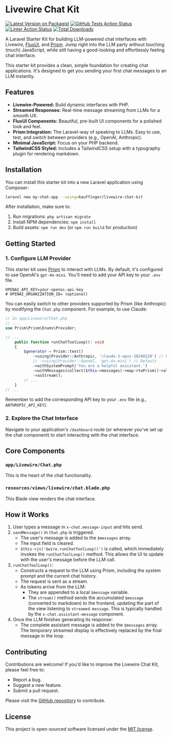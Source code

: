 # Livewire Chat Kit

[![Latest Version on Packagist](https://img.shields.io/packagist/v/kauffinger/livewire-chat-kit.svg?style=flat-square)](https://packagist.org/packages/kauffinger/livewire-chat-kit)
[![GitHub Tests Action Status](https://img.shields.io/github/actions/workflow/status/kauffinger/livewire-chat/tests.yml?branch=main&label=tests&style=flat-square)](https://github.com/kauffinger/livewire-chat/actions?query=workflow%3Atests+branch%3Amain)
[![Linter Action Status](https://img.shields.io/github/actions/workflow/status/kauffinger/livewire-chat/lint.yml?branch=main&label=linter&style=flat-square)](https://github.com/kauffinger/livewire-chat/actions?query=workflow%3Alint+branch%3Amain)
[![Total Downloads](https://img.shields.io/packagist/dt/kauffinger/livewire-chat-kit.svg?style=flat-square)](https://packagist.org/packages/kauffinger/livewire-chat-kit)

A Laravel Starter Kit for building LLM-powered chat interfaces with Livewire, [FluxUI](https://fluxui.com), and [Prism](https://github.com/prismphp/prism). Jump right into the LLM party without touching (much) JavaScript, while still having a good-looking and effortlessly feeling chat interface.

This starter kit provides a clean, simple foundation for creating chat applications. It's designed to get you sending your first chat messages to an LLM instantly.

## Features

- **Livewire-Powered:** Build dynamic interfaces with PHP.
- **Streamed Responses:** Real-time message streaming from LLMs for a smooth UX.
- **FluxUI Components:** Beautiful, pre-built UI components for a polished look and feel.
- **Prism Integration:** The Laravel-way of speaking to LLMs. Easy to use, test, and switch between providers (e.g., OpenAI, Anthropic).
- **Minimal JavaScript:** Focus on your PHP backend.
- **TailwindCSS Styled:** Includes a TailwindCSS setup with a typography plugin for rendering markdown.

## Installation

You can install this starter kit into a new Laravel application using Composer:

```bash
laravel new my-chat-app --using=kauffinger/livewire-chat-kit
```

After installation, make sure to:

1.  Run migrations: `php artisan migrate`
2.  Install NPM dependencies: `npm install`
3.  Build assets: `npm run dev` (or `npm run build` for production)

## Getting Started

### 1. Configure LLM Provider

This starter kit uses [Prism](https://github.com/prismphp/prism) to interact with LLMs. By default, it's configured to use OpenAI's `gpt-4o-mini`. You'll need to add your API key to your `.env` file.

```env
OPENAI_API_KEY=your-openai-api-key
# OPENAI_ORGANIZATION_ID= (optional)
```

You can easily switch to other providers supported by Prism (like Anthropic) by modifying the `Chat.php` component. For example, to use Claude:

```php
// In app/Livewire/Chat.php
// ...
use Prism\Prism\Enums\Provider;

// ...
    public function runChatToolLoop(): void
    {
        $generator = Prism::text()
            ->using(Provider::Anthropic, 'claude-3-opus-20240229') // Example for Claude
            // ->using(Provider::OpenAI, 'gpt-4o-mini') // Default
            ->withSystemPrompt('You are a helpful assistant.')
            ->withMessages(collect($this->messages)->map->toPrism()->all())
            ->asStream();
        // ...
    }
// ...
```

Remember to add the corresponding API key to your `.env` file (e.g., `ANTHROPIC_API_KEY`).

### 2. Explore the Chat Interface

Navigate to your application's `/dashboard` route (or wherever you've set up the chat component) to start interacting with the chat interface.

## Core Components

### `app/Livewire/Chat.php`

This is the heart of the chat functionality.

### `resources/views/livewire/chat.blade.php`

This Blade view renders the chat interface.

## How it Works

1.  User types a message in `x-chat.message-input` and hits send.
2.  `sendMessage()` in `Chat.php` is triggered.
    - The user's message is added to the `$messages` array.
    - The input field is cleared.
    - `$this->js('$wire.runChatToolLoop()')` is called, which immediately invokes the `runChatToolLoop()` method. This allows the UI to update with the user's message before the LLM call.
3.  `runChatToolLoop()`:
    - Constructs a request to the LLM using Prism, including the system prompt and the current chat history.
    - The request is sent as a stream.
    - As tokens arrive from the LLM:
      - They are appended to a local `$message` variable.
      - The `stream()` method sends the accumulated `$message` (converted to markdown) to the frontend, updating the part of the view listening to `streamed-message`. This is typically handled by the `x-chat.assistant-message` component.
4.  Once the LLM finishes generating its response:
    - The complete assistant message is added to the `$messages` array. The temporary streamed display is effectively replaced by the final message in the loop.

## Contributing

Contributions are welcome! If you'd like to improve the Livewire Chat Kit, please feel free to:

- Report a bug.
- Suggest a new feature.
- Submit a pull request.

Please visit the [GitHub repository](https://github.com/kauffinger/livewire-chat-kit) to contribute.

## License

This project is open-sourced software licensed under the [MIT license](LICENSE.md).

```

```
